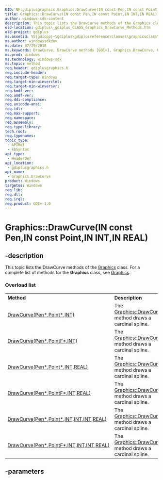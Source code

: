 ```yaml
---
UID: NF:gdiplusgraphics.Graphics.DrawCurve(IN const Pen,IN const Point,IN INT,IN REAL)
title: Graphics::DrawCurve(IN const Pen,IN const Point,IN INT,IN REAL)
author: windows-sdk-content
description: This topic lists the DrawCurve methods of the Graphics class. For a complete list of methods for the Graphics class, see Graphics.
old-location: gdiplus\_gdiplus_CLASS_Graphics_DrawCurve_Methods.htm
old-project: gdiplus
ms.assetid: VS|gdicpp|~\gdiplus\gdiplusreference\classes\graphicsclass\graphicsmethods\graphicsdrawcurvemethods.htm
ms.author: windowssdkdev
ms.date: 07/29/2018
ms.keywords: DrawCurve, DrawCurve methods [GDI+], Graphics.DrawCurve, Graphics.DrawCurve(IN const Pen,IN const Point,IN INT,IN REAL), Graphics::DrawCurve, Graphics::DrawCurve(IN const Pen,IN const Point,IN INT,IN REAL), _gdiplus_CLASS_Graphics_DrawCurve_Methods, gdiplus._gdiplus_CLASS_Graphics_DrawCurve_Methods, gdiplusgraphics/DrawCurve
ms.prod: windows
ms.technology: windows-sdk
ms.topic: method
req.header: gdiplusgraphics.h
req.include-header: 
req.target-type: Windows
req.target-min-winverclnt: 
req.target-min-winversvr: 
req.kmdf-ver: 
req.umdf-ver: 
req.ddi-compliance: 
req.unicode-ansi: 
req.idl: 
req.max-support: 
req.namespace: 
req.assembly: 
req.type-library: 
tech.root: 
req.typenames: 
topic_type:
 - APIRef
 - kbSyntax
api_type:
 - HeaderDef
api_location:
 - gdiplusgraphics.h
api_name:
 - Graphics.DrawCurve
product: Windows
targetos: Windows
req.lib: 
req.dll: 
req.irql: 
req.product: GDI+ 1.0
---
```


# Graphics::DrawCurve(IN const Pen,IN const Point,IN INT,IN REAL)


## -description


<span>This topic lists the 
DrawCurve methods of the 
<a href="https://msdn.microsoft.com/library/windows/hardware/mt131452">Graphics</a> class. For a complete list of methods for the 
<b>Graphics</b> class, see 
<a href="https://msdn.microsoft.com/library/windows/hardware/mt131452">Graphics</a>. 



</span><h3>Overload list</h3><table>
<tr>
<th align="left" width="37%">Method</th>
<th align="left" width="63%">Description</th>
</tr>
<tr>
<td align="left" width="37%">
<a href="https://msdn.microsoft.com/en-us/library/ms536069(v=VS.85).aspx">DrawCurve(Pen*,Point*,INT)</a>
</td>
<td align="left" width="63%">
The <a href="https://msdn.microsoft.com/en-us/library/ms536069(v=VS.85).aspx">Graphics::DrawCurve</a> method draws a cardinal spline.

</td>
</tr>
<tr>
<td align="left" width="37%">
<a href="https://msdn.microsoft.com/en-us/library/ms536070(v=VS.85).aspx">DrawCurve(Pen*,PointF*,INT)</a>
</td>
<td align="left" width="63%">
The <a href="https://msdn.microsoft.com/en-us/library/ms536070(v=VS.85).aspx">Graphics::DrawCurve</a> method draws a cardinal spline.

</td>
</tr>
<tr>
<td align="left" width="37%">
<a href="https://msdn.microsoft.com/en-us/library/ms536141(v=VS.85).aspx">DrawCurve(Pen*,Point*,INT,REAL)</a>
</td>
<td align="left" width="63%">
The <a href="https://msdn.microsoft.com/en-us/library/ms536141(v=VS.85).aspx">Graphics::DrawCurve</a> method draws a cardinal spline. 

</td>
</tr>
<tr>
<td align="left" width="37%">
<a href="https://msdn.microsoft.com/en-us/library/ms536072(v=VS.85).aspx">DrawCurve(Pen*,PointF*,INT,REAL)</a>
</td>
<td align="left" width="63%">
The <a href="https://msdn.microsoft.com/en-us/library/ms536072(v=VS.85).aspx">Graphics::DrawCurve</a> method draws a cardinal spline.

</td>
</tr>
<tr>
<td align="left" width="37%">
<a href="https://msdn.microsoft.com/en-us/library/ms536139(v=VS.85).aspx">DrawCurve(Pen*,Point*,INT,INT,INT,REAL)</a>
</td>
<td align="left" width="63%">
The <a href="https://msdn.microsoft.com/en-us/library/ms536139(v=VS.85).aspx">Graphics::DrawCurve</a> method draws a cardinal spline.

</td>
</tr>
<tr>
<td align="left" width="37%">
<a href="https://msdn.microsoft.com/en-us/library/ms536140(v=VS.85).aspx">DrawCurve(Pen*,PointF*,INT,INT,INT,REAL)</a>
</td>
<td align="left" width="63%">
The <a href="https://msdn.microsoft.com/en-us/library/ms536140(v=VS.85).aspx">Graphics::DrawCurve</a> method draws a cardinal spline.

</td>
</tr>
</table>

## -parameters


